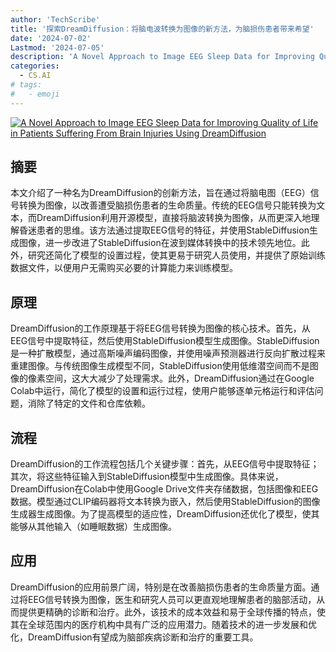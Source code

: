 ```yaml
---
author: 'TechScribe'
title: '探索DreamDiffusion：将脑电波转换为图像的新方法，为脑损伤患者带来希望'
date: '2024-07-02'
Lastmod: '2024-07-05'
description: 'A Novel Approach to Image EEG Sleep Data for Improving Quality of Life in Patients Suffering From Brain Injuries Using DreamDiffusion'
categories:
  - CS.AI
# tags:
#   - emoji
---
```


[![A Novel Approach to Image EEG Sleep Data for Improving Quality of Life in Patients Suffering From Brain Injuries Using DreamDiffusion](https://arxiv-research-1301205113.cos.ap-guangzhou.myqcloud.com/images/2407.02673v1.pdf_0.jpg)](https://arxiv.org/abs/2407.02673v1)

## 摘要

本文介绍了一种名为DreamDiffusion的创新方法，旨在通过将脑电图（EEG）信号转换为图像，以改善遭受脑损伤患者的生命质量。传统的EEG信号只能转换为文本，而DreamDiffusion利用开源模型，直接将脑波转换为图像，从而更深入地理解昏迷患者的思维。该方法通过提取EEG信号的特征，并使用StableDiffusion生成图像，进一步改进了StableDiffusion在波到媒体转换中的技术领先地位。此外，研究还简化了模型的设置过程，使其更易于研究人员使用，并提供了原始训练数据文件，以便用户无需购买必要的计算能力来训练模型。<!--more-->

## 原理

DreamDiffusion的工作原理基于将EEG信号转换为图像的核心技术。首先，从EEG信号中提取特征，然后使用StableDiffusion模型生成图像。StableDiffusion是一种扩散模型，通过高斯噪声编码图像，并使用噪声预测器进行反向扩散过程来重建图像。与传统图像生成模型不同，StableDiffusion使用低维潜空间而不是图像的像素空间，这大大减少了处理需求。此外，DreamDiffusion通过在Google Colab中运行，简化了模型的设置和运行过程，使用户能够逐单元格运行和评估问题，消除了特定的文件和仓库依赖。

## 流程

DreamDiffusion的工作流程包括几个关键步骤：首先，从EEG信号中提取特征；其次，将这些特征输入到StableDiffusion模型中生成图像。具体来说，DreamDiffusion在Colab中使用Google Drive文件夹存储数据，包括图像和EEG数据。模型通过CLIP编码器将文本转换为嵌入，然后使用StableDiffusion的图像生成器生成图像。为了提高模型的适应性，DreamDiffusion还优化了模型，使其能够从其他输入（如睡眠数据）生成图像。

## 应用

DreamDiffusion的应用前景广阔，特别是在改善脑损伤患者的生命质量方面。通过将EEG信号转换为图像，医生和研究人员可以更直观地理解患者的脑部活动，从而提供更精确的诊断和治疗。此外，该技术的成本效益和易于全球传播的特点，使其在全球范围内的医疗机构中具有广泛的应用潜力。随着技术的进一步发展和优化，DreamDiffusion有望成为脑部疾病诊断和治疗的重要工具。